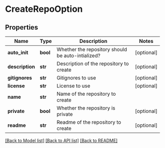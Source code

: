 # CreateRepoOption

## Properties
Name | Type | Description | Notes
------------ | ------------- | ------------- | -------------
**auto_init** | **bool** | Whether the repository should be auto-intialized? | [optional] 
**description** | **str** | Description of the repository to create | [optional] 
**gitignores** | **str** | Gitignores to use | [optional] 
**license** | **str** | License to use | [optional] 
**name** | **str** | Name of the repository to create | 
**private** | **bool** | Whether the repository is private | [optional] 
**readme** | **str** | Readme of the repository to create | [optional] 

[[Back to Model list]](../README.md#documentation-for-models) [[Back to API list]](../README.md#documentation-for-api-endpoints) [[Back to README]](../README.md)


